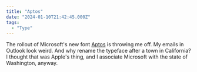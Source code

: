 ```yaml
---
title: "Aptos"
date: "2024-01-10T21:42:45.000Z"
tags: 
  - "Type"
---
```


The rollout of Microsoft's new font [Aptos](https://medium.com/microsoft-design/a-change-of-typeface-microsofts-new-default-font-has-arrived-f200eb16718d) is throwing me off. My emails in Outlook look weird. And why rename the typeface after a town in California? I thought that was Apple's thing, and I associate Microsoft with the state of Washington, anyway.
